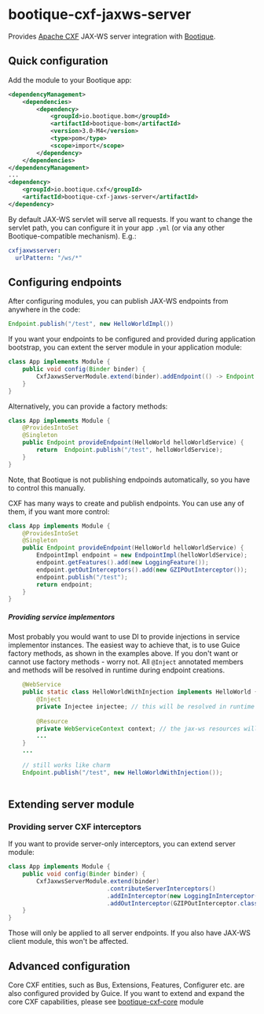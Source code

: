 <!--
   Licensed to ObjectStyle LLC under one
   or more contributor license agreements.  See the NOTICE file
   distributed with this work for additional information
   regarding copyright ownership.  The ObjectStyle LLC licenses
   this file to you under the Apache License, Version 2.0 (the
   “License”); you may not use this file except in compliance
   with the License.  You may obtain a copy of the License at

     http://www.apache.org/licenses/LICENSE-2.0

   Unless required by applicable law or agreed to in writing,
   software distributed under the License is distributed on an
   “AS IS” BASIS, WITHOUT WARRANTIES OR CONDITIONS OF ANY
   KIND, either express or implied.  See the License for the
   specific language governing permissions and limitations
   under the License.
  -->


# bootique-cxf-jaxws-server

Provides [Apache CXF](https://cxf.apache.org/) JAX-WS server integration with [Bootique](http://bootique.io).

## Quick configuration

Add the module to your Bootique app:

```xml
<dependencyManagement>
    <dependencies>
        <dependency>
            <groupId>io.bootique.bom</groupId>
            <artifactId>bootique-bom</artifactId>
            <version>3.0-M4</version>
            <type>pom</type>
            <scope>import</scope>
        </dependency>
    </dependencies>
</dependencyManagement>
...
<dependency>
    <groupId>io.bootique.cxf</groupId>
    <artifactId>bootique-cxf-jaxws-server</artifactId>
</dependency>
```

By default JAX-WS servlet will serve all requests. 
If you want to change the servlet path, you can configure it in your app ```.yml``` (or via any other Bootique-compatible mechanism). E.g.:
```yml
cxfjaxwsserver:
  urlPattern: "/ws/*" 
```   

## Configuring endpoints
After configuring modules, you can publish JAX-WS endpoints from anywhere in the code:
```java
Endpoint.publish("/test", new HelloWorldImpl())
``` 

If you want your endpoints to be configured and provided during application bootstrap, you can extent the server module in your application module:
```java
class App implements Module {
    public void config(Binder binder) {
        CxfJaxwsServerModule.extend(binder).addEndpoint(() -> Endpoint.publish("/test", new HelloWorldImpl()));
    }
}
``` 
Alternatively, you can provide a factory methods:
```java
class App implements Module {
    @ProvidesIntoSet
    @Singleton
    public Endpoint provideEndpoint(HelloWorld helloWorldService) {
        return  Endpoint.publish("/test", helloWorldService);
    }
}
``` 

Note, that Bootique is not publishing endpoinds automatically, so you have to control this manually.

CXF has many ways to create and publish endpoints. You can use any of them, if you want more control:
```java
class App implements Module {
    @ProvidesIntoSet
    @Singleton
    public Endpoint provideEndpoint(HelloWorld helloWorldService) {
        EndpointImpl endpoint = new EndpointImpl(helloWorldService);
        endpoint.getFeatures().add(new LoggingFeature());
        endpoint.getOutInterceptors().add(new GZIPOutInterceptor());
        endpoint.publish("/test");
        return endpoint;
    }
}
``` 

##### Providing service implementors
Most probably you would want to use DI to provide injections in service implementor instances. 
The easiest way to achieve that, is to use Guice factory methods, as shown in the examples above.
If you don't want or cannot use factory methods - worry not. All ```@Inject``` annotated members and methods will be resolved in runtime during endpoint creations.

```java
    @WebService
    public static class HelloWorldWithInjection implements HelloWorld {
        @Inject
        private Injectee injectee; // this will be resolved in runtime
        
        @Resource
        private WebServiceContext context; // the jax-ws resources will also be injected
        ...
    }
    ...
    
    // still works like charm
    Endpoint.publish("/test", new HelloWorldWithInjection());
    
```

## Extending server module
### Providing server CXF interceptors
If you want to provide server-only interceptors, you can extend server module:
```java
class App implements Module {
    public void config(Binder binder) {
        CxfJaxwsServerModule.extend(binder)
                            .contributeServerInterceptors()
                            .addInInterceptor(new LoggingInInterceptor())
                            .addOutInterceptor(GZIPOutInterceptor.class);
    }
}
```

Those will only be applied to all server endpoints. If you also have JAX-WS client module, this won't be affected.

## Advanced configuration
Core CXF entities, such as Bus, Extensions, Features, Configurer etc. are also configured provided by Guice. If you want to extend and expand the core CXF capabilities, please see [bootique-cxf-core](../bootique-cxf-core) module 
